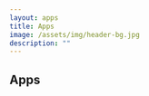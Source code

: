 ```yaml
---
layout: apps
title: Apps
image: /assets/img/header-bg.jpg
description: ""
---
```


<div class="col-lg-12 text-center">
	<h2 class="section-heading text-uppercase">Apps</h2>
</div>
